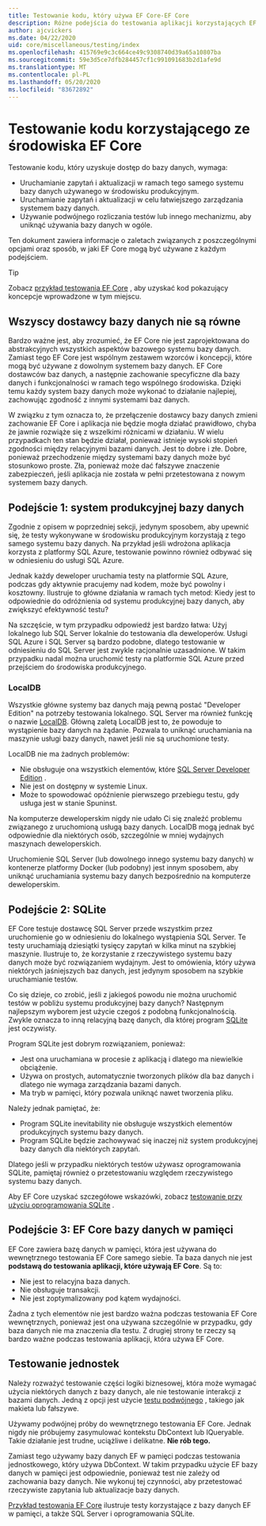 ```yaml
---
title: Testowanie kodu, który używa EF Core-EF Core
description: Różne podejścia do testowania aplikacji korzystających EF Core
author: ajcvickers
ms.date: 04/22/2020
uid: core/miscellaneous/testing/index
ms.openlocfilehash: 415769e9c3c664ce49c9308740d39a65a10807ba
ms.sourcegitcommit: 59e3d5ce7dfb284457cf1c991091683b2d1afe9d
ms.translationtype: MT
ms.contentlocale: pl-PL
ms.lasthandoff: 05/20/2020
ms.locfileid: "83672892"
---
```

# <a name="testing-code-that-uses-ef-core"></a>Testowanie kodu korzystającego ze środowiska EF Core

Testowanie kodu, który uzyskuje dostęp do bazy danych, wymaga:
* Uruchamianie zapytań i aktualizacji w ramach tego samego systemu bazy danych używanego w środowisku produkcyjnym.
* Uruchamianie zapytań i aktualizacji w celu łatwiejszego zarządzania systemem bazy danych.
* Używanie podwójnego rozliczania testów lub innego mechanizmu, aby uniknąć używania bazy danych w ogóle.

Ten dokument zawiera informacje o zaletach związanych z poszczególnymi opcjami oraz sposób, w jaki EF Core mogą być używane z każdym podejściem.  

> [!TIP]
> Zobacz [przykład testowania EF Core](xref:core/miscellaneous/testing/testing-sample) , aby uzyskać kod pokazujący koncepcje wprowadzone w tym miejscu. 

## <a name="all-database-providers-are-not-equal"></a>Wszyscy dostawcy bazy danych nie są równe

Bardzo ważne jest, aby zrozumieć, że EF Core nie jest zaprojektowana do abstrakcyjnych wszystkich aspektów bazowego systemu bazy danych.
Zamiast tego EF Core jest wspólnym zestawem wzorców i koncepcji, które mogą być używane z dowolnym systemem bazy danych.
EF Core dostawców baz danych, a następnie zachowanie specyficzne dla bazy danych i funkcjonalności w ramach tego wspólnego środowiska.
Dzięki temu każdy system bazy danych może wykonać to działanie najlepiej, zachowując zgodność z innymi systemami baz danych. 

W związku z tym oznacza to, że przełączenie dostawcy bazy danych zmieni zachowanie EF Core i aplikacja nie będzie mogła działać prawidłowo, chyba że jawnie rozwiąże się z wszelkimi różnicami w działaniu.
W wielu przypadkach ten stan będzie działał, ponieważ istnieje wysoki stopień zgodności między relacyjnymi bazami danych.
Jest to dobre i złe.
Dobre, ponieważ przechodzenie między systemami bazy danych może być stosunkowo proste.
Zła, ponieważ może dać fałszywe znaczenie zabezpieczeń, jeśli aplikacja nie została w pełni przetestowana z nowym systemem bazy danych.  

## <a name="approach-1-production-database-system"></a>Podejście 1: system produkcyjnej bazy danych

Zgodnie z opisem w poprzedniej sekcji, jedynym sposobem, aby upewnić się, że testy wykonywane w środowisku produkcyjnym korzystają z tego samego systemu bazy danych.
Na przykład jeśli wdrożona aplikacja korzysta z platformy SQL Azure, testowanie powinno również odbywać się w odniesieniu do usługi SQL Azure.

Jednak każdy deweloper uruchamia testy na platformie SQL Azure, podczas gdy aktywnie pracujemy nad kodem, może być powolny i kosztowny.
Ilustruje to główne działania w ramach tych metod: Kiedy jest to odpowiednie do odróżnienia od systemu produkcyjnej bazy danych, aby zwiększyć efektywność testu?

Na szczęście, w tym przypadku odpowiedź jest bardzo łatwa: Użyj lokalnego lub SQL Server lokalnie do testowania dla deweloperów.
Usługi SQL Azure i SQL Server są bardzo podobne, dlatego testowanie w odniesieniu do SQL Server jest zwykle racjonalnie uzasadnione.
W takim przypadku nadal można uruchomić testy na platformie SQL Azure przed przejściem do środowiska produkcyjnego.
 
### <a name="localdb"></a>LocalDB 

Wszystkie główne systemy baz danych mają pewną postać "Developer Edition" na potrzeby testowania lokalnego.
SQL Server ma również funkcję o nazwie [LocalDB](/sql/database-engine/configure-windows/sql-server-express-localdb?view=sql-server-ver15).
Główną zaletą LocalDB jest to, że powoduje to wystąpienie bazy danych na żądanie.
Pozwala to uniknąć uruchamiania na maszynie usługi bazy danych, nawet jeśli nie są uruchomione testy.

LocalDB nie ma żadnych problemów:
* Nie obsługuje ona wszystkich elementów, które [SQL Server Developer Edition](/sql/sql-server/editions-and-components-of-sql-server-2016?view=sql-server-ver15) .
* Nie jest on dostępny w systemie Linux.
* Może to spowodować opóźnienie pierwszego przebiegu testu, gdy usługa jest w stanie Spuninst.

Na komputerze deweloperskim nigdy nie udało Ci się znaleźć problemu związanego z uruchomioną usługą bazy danych.
LocalDB mogą jednak być odpowiednie dla niektórych osób, szczególnie w mniej wydajnych maszynach deweloperskich.

Uruchomienie SQL Server (lub dowolnego innego systemu bazy danych) w kontenerze platformy Docker (lub podobny) jest innym sposobem, aby uniknąć uruchamiania systemu bazy danych bezpośrednio na komputerze deweloperskim.  

## <a name="approach-2-sqlite"></a>Podejście 2: SQLite

EF Core testuje dostawcę SQL Server przede wszystkim przez uruchomienie go w odniesieniu do lokalnego wystąpienia SQL Server.
Te testy uruchamiają dziesiątki tysięcy zapytań w kilka minut na szybkiej maszynie.
Ilustruje to, że korzystanie z rzeczywistego systemu bazy danych może być rozwiązaniem wydajnym.
Jest to omówienia, który używa niektórych jaśniejszych baz danych, jest jedynym sposobem na szybkie uruchamianie testów.

Co się dzieje, co zrobić, jeśli z jakiegoś powodu nie można uruchomić testów w pobliżu systemu produkcyjnej bazy danych?
Następnym najlepszym wyborem jest użycie czegoś z podobną funkcjonalnością.
Zwykle oznacza to inną relacyjną bazę danych, dla której program [SQLite](https://sqlite.org/index.html) jest oczywisty.

Program SQLite jest dobrym rozwiązaniem, ponieważ:
* Jest ona uruchamiana w procesie z aplikacją i dlatego ma niewielkie obciążenie.
* Używa on prostych, automatycznie tworzonych plików dla baz danych i dlatego nie wymaga zarządzania bazami danych.
* Ma tryb w pamięci, który pozwala uniknąć nawet tworzenia pliku.

Należy jednak pamiętać, że:
* Program SQLite inevitability nie obsługuje wszystkich elementów produkcyjnych systemu bazy danych.
* Program SQLite będzie zachowywać się inaczej niż system produkcyjnej bazy danych dla niektórych zapytań.

Dlatego jeśli w przypadku niektórych testów używasz oprogramowania SQLite, pamiętaj również o przetestowaniu względem rzeczywistego systemu bazy danych.

Aby EF Core uzyskać szczegółowe wskazówki, zobacz [testowanie przy użyciu oprogramowania SQLite](xref:core/miscellaneous/testing/sqlite) . 

## <a name="approach-3-the-ef-core-in-memory-database"></a>Podejście 3: EF Core bazy danych w pamięci

EF Core zawiera bazę danych w pamięci, która jest używana do wewnętrznego testowania EF Core samego siebie.
Ta baza danych nie jest **podstawą do testowania aplikacji, które używają EF Core**. Są to:
* Nie jest to relacyjna baza danych.
* Nie obsługuje transakcji.
* Nie jest zoptymalizowany pod kątem wydajności.

Żadna z tych elementów nie jest bardzo ważna podczas testowania EF Core wewnętrznych, ponieważ jest ona używana szczególnie w przypadku, gdy baza danych nie ma znaczenia dla testu.
Z drugiej strony te rzeczy są bardzo ważne podczas testowania aplikacji, która używa EF Core.

## <a name="unit-testing"></a>Testowanie jednostek

Należy rozważyć testowanie części logiki biznesowej, która może wymagać użycia niektórych danych z bazy danych, ale nie testowanie interakcji z bazami danych.
Jedną z opcji jest użycie [testu podwójnego](https://en.wikipedia.org/wiki/Test_double) , takiego jak makieta lub fałszywe.

Używamy podwójnej próby do wewnętrznego testowania EF Core.
Jednak nigdy nie próbujemy zasymulować kontekstu DbContext lub IQueryable.
Takie działanie jest trudne, uciążliwe i delikatne.
**Nie rób tego.**

Zamiast tego używamy bazy danych EF w pamięci podczas testowania jednostkowego, który używa DbContext.
W takim przypadku użycie EF bazy danych w pamięci jest odpowiednie, ponieważ test nie zależy od zachowania bazy danych.
Nie wykonuj tej czynności, aby przetestować rzeczywiste zapytania lub aktualizacje bazy danych.   

[Przykład testowania EF Core](xref:core/miscellaneous/testing/testing-sample) ilustruje testy korzystające z bazy danych EF w pamięci, a także SQL Server i oprogramowania SQLite. 
